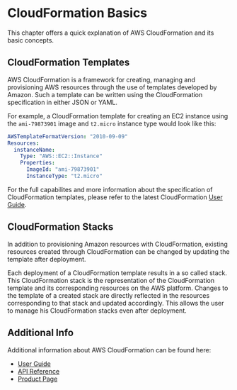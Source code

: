 # CloudFormation Basics

This chapter offers a quick explanation of AWS CloudFormation and its basic concepts.

## CloudFormation Templates

AWS CloudFormation is a framework for creating, managing and provisioning AWS resources through the use of templates developed by Amazon. Such a template can be written using the CloudFormation specification in either JSON or YAML.

For example, a CloudFormation template for creating an EC2 instance using the `ami-79873901` image and `t2.micro` instance type would look like this:

```YAML
AWSTemplateFormatVersion: "2010-09-09"
Resources:
  instanceName:
    Type: "AWS::EC2::Instance"
    Properties:
      ImageId: "ami-79873901"
      InstanceType: "t2.micro"
```

For the full capabilites and more information about the specification of CloudFormation templates, please refer to the latest CloudFormation [User Guide](https://docs.aws.amazon.com/AWSCloudFormation/latest/UserGuide/Welcome.html).

## CloudFormation Stacks

In addition to provisioning Amazon resources with CloudFormation, existing resources created through CloudFormation can be changed by updating the template after deployment.

Each deployment of a CloudFormation template results in a so called stack. This CloudFormation stack is the representation of the CloudFormation template and its corresponding resources on the AWS platform. Changes to the template of a created stack are directly reflected in the resources corresponding to that stack and updated accordingly. This allows the user to manage his CloudFormation stacks even after deployment.

## Additional Info

Additional information about AWS CloudFormation can be found here:

- [User Guide](https://docs.aws.amazon.com/AWSCloudFormation/latest/UserGuide/Welcome.html)
- [API Reference](https://docs.aws.amazon.com/AWSCloudFormation/latest/APIReference/Welcome.html)
- [Product Page](http://aws.amazon.com/cloudformation/)